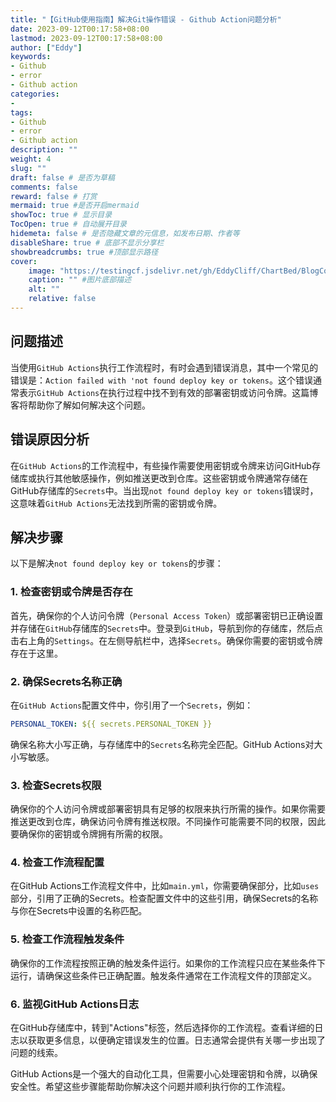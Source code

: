 ```yaml
---
title: "【GitHub使用指南】解决Git操作错误 - Github Action问题分析"
date: 2023-09-12T00:17:58+08:00
lastmod: 2023-09-12T00:17:58+08:00
author: ["Eddy"]
keywords: 
- Github
- error
- Github action
categories: 
- 
tags: 
- Github
- error
- Github action
description: ""
weight: 4
slug: ""
draft: false # 是否为草稿
comments: false
reward: false # 打赏
mermaid: true #是否开启mermaid
showToc: true # 显示目录
TocOpen: true # 自动展开目录
hidemeta: false # 是否隐藏文章的元信息，如发布日期、作者等
disableShare: true # 底部不显示分享栏
showbreadcrumbs: true #顶部显示路径
cover:
    image: "https://testingcf.jsdelivr.net/gh/EddyCliff/ChartBed/BlogCover/book2.jpg" #图片路径例如：posts/tech/123/123.png
    caption: "" #图片底部描述
    alt: ""
    relative: false
---
```


## 问题描述

当使用`GitHub Actions`执行工作流程时，有时会遇到错误消息，其中一个常见的错误是：`Action failed with 'not found deploy key or tokens`。这个错误通常表示`GitHub Actions`在执行过程中找不到有效的部署密钥或访问令牌。这篇博客将帮助你了解如何解决这个问题。

## 错误原因分析

在`GitHub Actions`的工作流程中，有些操作需要使用密钥或令牌来访问GitHub存储库或执行其他敏感操作，例如推送更改到仓库。这些密钥或令牌通常存储在GitHub存储库的`Secrets`中。当出现`not found deploy key or tokens`错误时，这意味着`GitHub Actions`无法找到所需的密钥或令牌。

## 解决步骤

以下是解决`not found deploy key or tokens`的步骤：

### 1. 检查密钥或令牌是否存在

首先，确保你的个人访问令牌（`Personal Access Token`）或部署密钥已正确设置并存储在`GitHub`存储库的`Secrets`中。登录到`GitHub`，导航到你的存储库，然后点击右上角的`Settings`。在左侧导航栏中，选择`Secrets`。确保你需要的密钥或令牌存在于这里。

### 2. 确保Secrets名称正确

在`GitHub Actions`配置文件中，你引用了一个`Secrets`，例如：

```YAML
PERSONAL_TOKEN: ${{ secrets.PERSONAL_TOKEN }}
```

确保名称大小写正确，与存储库中的`Secrets`名称完全匹配。GitHub Actions对大小写敏感。

### 3. 检查Secrets权限

确保你的个人访问令牌或部署密钥具有足够的权限来执行所需的操作。如果你需要推送更改到仓库，确保访问令牌有推送权限。不同操作可能需要不同的权限，因此要确保你的密钥或令牌拥有所需的权限。

### 4. 检查工作流程配置

在GitHub Actions工作流程文件中，比如`main.yml`，你需要确保部分，比如`uses`部分，引用了正确的Secrets。检查配置文件中的这些引用，确保Secrets的名称与你在Secrets中设置的名称匹配。

### 5. 检查工作流程触发条件

确保你的工作流程按照正确的触发条件运行。如果你的工作流程只应在某些条件下运行，请确保这些条件已正确配置。触发条件通常在工作流程文件的顶部定义。

### 6. 监视GitHub Actions日志

在GitHub存储库中，转到"Actions"标签，然后选择你的工作流程。查看详细的日志以获取更多信息，以便确定错误发生的位置。日志通常会提供有关哪一步出现了问题的线索。

GitHub Actions是一个强大的自动化工具，但需要小心处理密钥和令牌，以确保安全性。希望这些步骤能帮助你解决这个问题并顺利执行你的工作流程。

